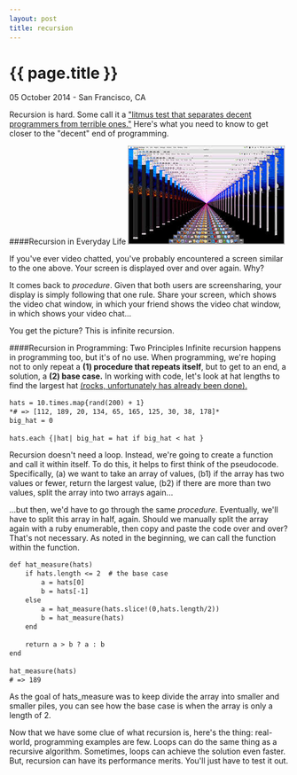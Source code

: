 ```yaml
---
layout: post
title: recursion
---
```


{{ page.title }}
================

<p class="meta">05 October 2014 - San Francisco, CA

Recursion is hard. Some call it a <a href="http://ruby.bastardsbook.com/chapters/recursion/">"litmus test that separates decent programmers from terrible ones."</a> Here's what you need to know to get closer to the "decent" end of programming.

####Recursion in Everyday Life</h4>
![](../images/RecursionWindow.jpeg)

If you've ever video chatted, you've probably encountered a screen similar to the one above. Your screen is displayed over and over again. Why?

It comes back to *procedure*. Given that both users are screensharing, your display is simply following that one rule. Share your screen, which shows the video chat window, in which your friend shows the video chat window, in which shows your video chat...

You get the picture? This is infinite recursion.

####Recursion in Programming: Two Principles</h4>
Infinite recursion happens in programming too, but it's of no use. When programming, we're hoping not to only repeat a **(1) procedure that repeats itself**, but to get to an end, a solution, a **(2) base case.**
In working with code, let's look at hat lengths to find the largest hat [(rocks, unfortunately has already been done).](http://ruby.bastardsbook.com/chapters/recursion/)

	hats = 10.times.map{rand(200) + 1}
	*# => [112, 189, 20, 134, 65, 165, 125, 30, 38, 178]*
	big_hat = 0

	hats.each {|hat| big_hat = hat if big_hat < hat }

Recursion doesn't need a loop. Instead, we're going to create a function and call it within itself. To do this, it helps to first think of the pseudocode. Specifically, (a) we want to take an array of values, (b1) if the array has two values or fewer, return the largest value, (b2) if there are more than two values, split the array into two arrays again...

...but then, we'd have to go through the same *procedure*. Eventually, we'll have to split this array in half, again. Should we manually split the array again with a ruby enumerable, then copy and paste the code over and over? That's not necessary. As noted in the beginning, we can call the function within the function.

	def hat_measure(hats)
		if hats.length <= 2  # the base case
			a = hats[0]
			b = hats[-1]
	    else
			a = hat_measure(hats.slice!(0,hats.length/2))
			b = hat_measure(hats)
		end

    	return a > b ? a : b
	end
	
	hat_measure(hats)
	# => 189
 
As the goal of hats_measure was to keep divide the array into smaller and smaller piles, you can see how the base case is when the array is only a length of 2.

Now that we have some clue of what recursion is, here's the thing:  real-world, programming examples are few. Loops can do the same thing as a recursive algorithm. Sometimes, loops can achieve the solution even faster. But, recursion can have its performance merits. You'll just have to test it out.